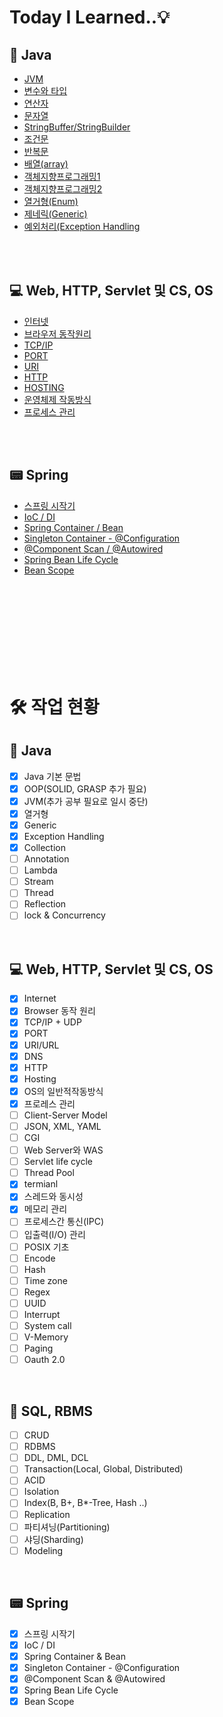 # Today I Learned..💡

## 📕 Java

- [JVM](./Java/JVM.md)
- [변수와 타입](./Java/VariableAndType.md)
- [연산자](./Java/Operator.md)
- [문자열](./Java/String.md)
- [StringBuffer/StringBuilder](./Java/StringBufferAndStringBuilder.md)
- [조건문](./Java/ifAndSwitch.md)
- [반복문](./Java/forWhile.md)
- [배열(array)](./Java/Array.md)
- [객체지향프로그래밍1](./Java/OOP1.md)
- [객체지향프로그래밍2](./Java/OOP2.md)
- [열거형(Enum)](./Java/Enum.md)
- [제네릭(Generic)](./Java/Generic.md)
- [예외처리(Exception Handling](./Java/ExceptionHandling.md)

<br /><br />

## 💻 Web, HTTP, Servlet 및 CS, OS

- [인터넷](./CS/internet.md)
- [브라우저 동작원리](./CS/browser.md)
- [TCP/IP](./CS/TCP%26IP.md)
- [PORT](./CS/port.md)
- [URI](./CS/uri.md)
- [HTTP](./CS/http.md)
- [HOSTING](./CS/hosting.md)
- [운영체제 작동방식](./CS/OS.md)
- [프로세스 관리](./CS/process.md)

<br /><br />

## 📟 Spring

- [스프링 시작기](./Spring/Day1_springStart.md)
- [IoC / DI](./Spring/Day2_Ioc%26DI.md)
- [Spring Container / Bean](./Spring/Day3_SpringContainer%26Bean.md)
- [Singleton Container - @Configuration](./Spring/Day4_SingletonContainer.md)
- [@Component Scan / @Autowired](./Spring/Day5_ComponentScan%26Autowired.md)
- [Spring Bean Life Cycle](./Spring/Day6_BeanLifeCycle.md)
- [Bean Scope](./Spring/Day7_BeanScope.md)

<br /><br /><br /><br /><br /><br /><br /><br />

# 🛠️ 작업 현황

## 📕 Java

- [x] Java 기본 문법
- [x] OOP(SOLID, GRASP 추가 필요)
- [x] JVM(추가 공부 필요로 일시 중단)
- [x] 열거형
- [x] Generic
- [x] Exception Handling
- [x] Collection
- [ ] Annotation
- [ ] Lambda
- [ ] Stream
- [ ] Thread
- [ ] Reflection
- [ ] lock & Concurrency

<br />

## 💻 Web, HTTP, Servlet 및 CS, OS

- [x] Internet
- [x] Browser 동작 원리
- [x] TCP/IP + UDP
- [x] PORT
- [x] URI/URL
- [x] DNS
- [x] HTTP
- [x] Hosting
- [x] OS의 일반적작동방식
- [x] 프로레스 관리
- [ ] Client-Server Model
- [ ] JSON, XML, YAML
- [ ] CGI
- [ ] Web Server와 WAS
- [ ] Servlet life cycle
- [ ] Thread Pool
- [x] termianl
- [x] 스레드와 동시성
- [x] 메모리 관리
- [ ] 프로세스간 통신(IPC)
- [ ] 입출력(I/O) 관리
- [ ] POSIX 기초
- [ ] Encode
- [ ] Hash
- [ ] Time zone
- [ ] Regex
- [ ] UUID
- [ ] Interrupt
- [ ] System call
- [ ] V-Memory
- [ ] Paging
- [ ] Oauth 2.0

<br />

## 💾 SQL, RBMS

- [ ] CRUD
- [ ] RDBMS
- [ ] DDL, DML, DCL
- [ ] Transaction(Local, Global, Distributed)
- [ ] ACID
- [ ] Isolation
- [ ] Index(B, B+, B\*-Tree, Hash ..)
- [ ] Replication
- [ ] 파티셔닝(Partitioning)
- [ ] 샤딩(Sharding)
- [ ] Modeling

<br />

## 📟 Spring

- [x] 스프링 시작기
- [x] IoC / DI
- [x] Spring Container & Bean
- [x] Singleton Container - @Configuration
- [x] @Component Scan & @Autowired
- [x] Spring Bean Life Cycle
- [x] Bean Scope
